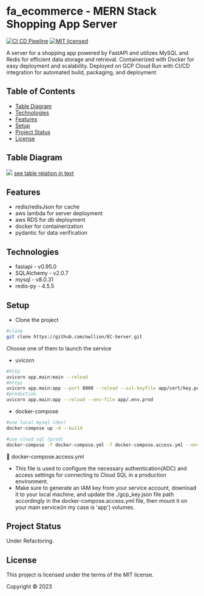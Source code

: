 ﻿# fa_ecommerce - MERN Stack Shopping App Server
 
[![CI CD Pipeline](https://github.com/owllion/fa_ecommerce/actions/workflows/main.yml/badge.svg)](https://github.com/owllion/fa_ecommerce/actions/workflows/main.yml)
[![MIT licensed][shield-license]](#)

[shield-license]: https://img.shields.io/badge/license-MIT-blue.svg

A server for a shopping app powered by FastAPI and utilizes MySQL and Redis for efficient data storage and retrieval. Containerized with Docker for easy deployment and scalability. 
Deployed on GCP Cloud Run with CI/CD integration for automated build, packaging, and deployment

## Table of Contents
- [Table Diagram](#table-diagram)
- [Technologies](#technologies)
- [Features](#features)
- [Setup](#setup)
- [Project Status](#project-status)
- [License](#license)

## Table Diagram
![](https://res.cloudinary.com/azainseong/image/upload/v1684509215/3183D9FE-849C-4815-AACB-6A7089BCCAE4_nacgr5.jpg)
[see table relation in text](https://kaput-hose-1ba.notion.site/fastapi-ecommerce-project-Table-Relationships-bdd84cf011fd49f39fcbc1c57cf05326)

## Features
- redis/redisJson for cache
- aws lambda for server deployment
- aws RDS for db deployment
- docker for containerization
- pydantic for data verification

## Technologies

- fastapi - v0.95.0
- SQLAlchemy - v2.0.7
- mysql - v8.0.31
- redis-py - 4.5.5

## Setup
- Clone the project
```sh
#clone
git clone https://github.com/owllion/EC-Server.git
```
Choose one of them to launch the service
- uvicorn
```sh
#http
uvicorn app.main:main --reload  
#https
uvicorn app.main:app --port 8000 --reload --ssl-keyfile app/cert/key.pem --ssl-certfile app/cert/cert.pem 
#production
uvicorn app.main:app --reload --env-file app/.env.prod 
```

- docker-compose
```sh
#use local mysql (dev)
docker-compose up -d --build 

#use cloud sql (prod)
docker-compose -f docker-compose.yml -f docker-compose.access.yml --env-file=.env.prod  up -d --build
```
📙 docker-compose.access.yml
- This file is used to configure the necessary authentication(ADC) and access settings for connecting to Cloud SQL in a production environment. 
- Make sure to generate an IAM key from your service account, download it to your local machine, and update the ./gcp_key.json file path accordingly in the docker-compose.access.yml file, then mount it on your main service(in my case is 'app') volumes.

## Project Status
Under Refactoring.

## License

This project is licensed under the terms of the MIT license.

Copyright &copy; 2023

